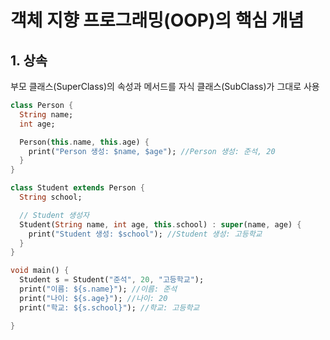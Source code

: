 
# 객체 지향 프로그래밍(OOP)의 핵심 개념

## 1. 상속

부모 클래스(SuperClass)의 속성과 메서드를 자식 클래스(SubClass)가 그대로 사용
```dart
class Person {
  String name;
  int age;

  Person(this.name, this.age) {
    print("Person 생성: $name, $age"); //Person 생성: 준석, 20
  }
}

class Student extends Person {
  String school;

  // Student 생성자
  Student(String name, int age, this.school) : super(name, age) {
    print("Student 생성: $school"); //Student 생성: 고등학교
  }
}

void main() {
  Student s = Student("준석", 20, "고등학교");
  print("이름: ${s.name}"); //이름: 준석
  print("나이: ${s.age}"); //나이: 20
  print("학교: ${s.school}"); //학교: 고등학교

}
```